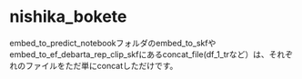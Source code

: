 # nishika_bokete
embed_to_predict_notebookフォルダのembed_to_skfやembed_to_ef_debarta_rep_clip_skfにあるconcat_file(df_1_trなど）は、それぞれのファイルをただ単にconcatしただけです。
